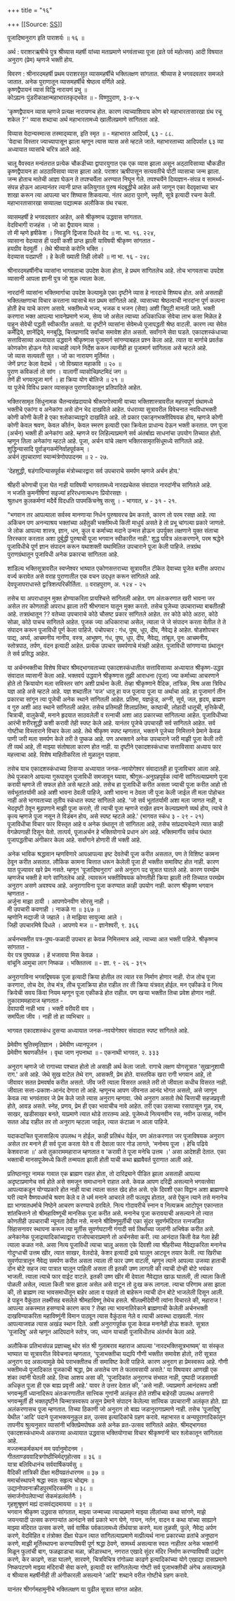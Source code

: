 +++
title = "१६"

+++
[[Source: [SS](https://satsangdhara.net/nbs/nbs-16.htm)]]

पूजादिष्वनुराग इति पाराशर्यः ॥ १६ ॥  
  
अर्थ : पराशरऋषीचे पुत्र श्रीव्यास महर्षी यांच्या मताप्रमाणे भगवंताच्या पूजा (व्रते पर्व महोत्सव) आदी विषयात अनुराग (प्रेम) म्हणजे भक्ती होय.  
  
विवरण : श्रीनारदमहर्षी प्रथम पराशरसुत व्यासमहर्षींचे भक्तिलक्षण सांगतात. श्रीव्यास हे भगवदवतार समजले जातात. अनेक पुराणातून व्यासमहर्षींचे श्रेष्ठत्व वर्णिले आहे.  
कृष्णद्वैपायनं व्यासं विद्धि नारायणं प्रभु ॥  
कोऽह्यनः पुंडरीकाक्षान्महाभारतकृद्भवेत ॥ - विष्णुपुराण, ३-४-५  
  
'कृष्णद्वैपायन व्यास म्हणजे प्रत्यक्ष नारायणच होत. कारण त्याच्याशिवाय कोण बरे महाभारतासारखा ग्रंथ रचू शकेल ?'' व्यास शब्दाचा अर्थ महाभारतामध्ये खालीलप्रमाणे सांगितला आहे.  
  
विव्यास वेदान्यस्मात्स तस्माद्‍व्यास, इति स्मृत ॥ - महाभारत आदिपर्व, ६३ - ८८.  
'वेदाचा विस्तार ज्याच्यापासून झाला म्हणून त्यास व्यास असे म्हटले जाते. महाभारताच्या आदिपर्वात ६३ व्या अध्यायात व्यासांचे चरित्र आले आहे.  
  
चालू वैवस्वत मन्वंतरात प्रत्येक चौकडीच्या द्वापारयुगात एक एक व्यास झाला असून अठ्‌ठाविसाव्या चौकडीत कृष्णद्वैपायन हा अठठाविसावा व्यास झाला आहे. पराशर ऋषीपासून सत्यवतीचे पोटी व्यासाचा जन्म झाला. जन्म होताच मातेची आज्ञा घेऊन ते तपश्चर्येला अरण्यात निघून गेले. तपश्चर्येने दिव्यज्ञान-संपन्न व सामर्थ्य-संपन्न होऊन आल्यानंतर त्यानी प्राप्त कलियुगात पुरुष मंदबुद्धीचे आहेत असे जाणून एका वेदवृक्षाच्या चार शाखा करून त्या आपल्या चार शिष्यास शिकवल्या. नंतर अठरा पुराणे, स्मृती, सूत्रे इत्यादी रचना केली. महाभारतासारखा सव्यालक्ष पद्यात्मक अलौकिक ग्रंथ रचला.  
  
व्यासमहर्षी हे भगवदवतार आहेत, असे श्रीकृष्णच उद्धवास सांगतात.  
वेदविभागी राजहंस । जो का द्वैपायन व्यास ।  
तो मी म्हणे हृषीकेश । निवडुनि द्विजास दिधले वेद ॥ ना. भा. १६. २२४,  
व्यासाना वेदव्यास ही पदवी कशी प्राप्त झाली याविषयी श्रीकृष्ण सांगतात -  
हयग्रीव वेदमूर्ती । तेथे श्रीव्यासे करोनि भक्ति ।  
वेदव्यास पदप्राप्ती । हे केली ख्याती तिही लोकी ॥ ना भा. १६ - २४८  
  
श्रीनारदमहर्षीनीच व्यासांना भागवताचा उपदेश केला होता, हे प्रथम सांगितलेच आहे. तोच भागवताचा उपदेश व्यासानी आपला ज्ञानी पुत्र जो शुक त्याला केला.  
  
नारदांनी व्यासांना भक्तिमार्गाचा उपदेश केल्यामुळे एका दृष्टीने व्यास हे नारदाचे शिष्यच होत. असे असताही भक्तिलक्षणाचा विचार करताना व्यासाचे मत प्रथम सांगितले आहे. व्यासाच्या श्रेष्ठत्वाची नारदांना पूर्ण कल्पना होती हेच याचे कारण असावे. भक्तीमध्ये भज्य, भजक व भजन (सेवा) अशी त्रिपुटी मानली जाते. भक्ती करणारा भक्त आपल्या भावनेप्रमाणे भज्य, सेव्य जो असेल त्याच्या अधिकाधिक सेवेचा लाभ कसा मिळेल हे पाहून सेवेची पद्धती स्वीकारीत असतो. या दृष्टीने व्यासांना सेवेमध्ये पूजापद्धती श्रेष्ठ वाटली. कारण त्या सेवेत कर्मेंद्रिये, ज्ञानेंद्रिये, मनबुद्धि, चित्तप्राणादि सर्वांचा समावेश होत असतो. सर्वांगाने सेवा घडते. एकादशस्कंधाच्या सत्ताविसाव्या अध्यायात उद्धवाने श्रीकृष्णास पूजामार्ग सांगण्याबहल प्रश्न केला आहे. त्यात या मार्गाचे प्रवर्तक कोणकोण होऊन गेले त्याचाही त्याने निर्देश करून त्यानीही हा पूजामार्ग सांगितला असे म्हटले आहे.  
जो व्यास सत्यवती सुत । जो का नारायण मूर्तिमंत ।  
जेणें प्रगट केला वेदार्थ । जो विख्यात महाकवि ॥ २० ॥  
पुराण कविकर्ता तो सांग । यालागीं व्यासोच्छिष्टमिदं जग ॥  
तेणें ही भगवत्पूजा मार्ग । हा क्रिया योग बोलिजे ॥ २१ ॥  
या पूजेचे विविध प्रकार व्यासकृत पुराणादिकातून प्रतिपादिले आहेत.  
  
भक्तिरसामृत सिंधुनामक चैतन्यसंप्रदायाचे श्रीरूपगोस्वामी याच्या भक्तिशास्त्रावरील महत्त्वपूर्ण ग्रंथामध्ये भक्तीचे एकांगा व अनेकांगा असे दोन भेद दाखविले आहेत. पंधराव्या सूत्रावरील विवेचनात नवविधाभक्ती कोणी कोणी केली हे एका श्लोकाच्याद्वारे दाखविले आहे. तो प्रकार एकाङ्‍गभक्तीविषयक होय, म्हणजे कोणी कोणी केवल श्रवण, केवल कीर्तन, केवल स्मरण इत्यादी एका क्रियेला प्राधान्य देऊन भक्ती करतात. पण पूजा (अर्चन) भक्ती ही अनेकांगा आहे. म्हणजे वर लिहिल्याप्रमाणे सर्व अंतर्बाह्य साधनांचा उपयोग तिच्यात होतो. म्हणून तिला अनेकांगा म्हटले आहे. पूजा, अर्चन यांचे लक्षण भक्तिरसामृतसिंधूमध्ये सांगितले आहे.  
शुद्धिन्यासादि पूर्वाङ्गकर्मनिर्वाहपूर्वकम् ।  
अर्चनं तूपचाराणां स्यान्मंत्रेणोपपादनम ॥ २ - २७.  
  
'देहशुद्धी, षडंगादिन्यासपूर्वक मंत्रोच्चारद्वारा सर्व उपचाराचे समर्पण म्हणजे अर्चन होय.'  
  
श्रीहरी कोणाची पूजा घेत नाही याविषयी भागवतामध्ये नारदप्रचेतस संवादात नारदांनीच सांगितले आहे.  
न भजति कुमनीषिणां सइज्यां हरिरधनात्मधनः प्रियोरसज्ञः ।  
श्रुतधन कुलकर्मणां मदैर्ये विदधति पापमकिंचनेषु सत्सु । - भागवत, ४ - ३१ - २१.  
  
"भगवान तर आपल्याला सर्वस्व मानणार्‍या निर्धन पुरुषावरच प्रेम करतो, कारण तो परम रसज्ञ आहे. त्या अकिंचन पण अनन्याश्रय भक्तांच्या अहैतुकी भक्तीमध्ये किती माधुर्य असते हे तो प्रभू चांगल्या प्रकारे जाणतो. जे लोक आपल्या शास्त्र, ज्ञान, धन, कुल व कर्माच्या मदाने उन्मत्त होऊन उपर्युक्त लक्षणाने युक्त संताचा तिरस्कार करतात अशा दुर्बुद्धी पुरुषाची पूजा भगवान स्वीकारीत नाही.' शुद्ध पवित्र अंतःकरणाने, परम श्रद्धेने पूजाविधीचे पूर्ण ज्ञान संपादन करून यथाशक्ती यथामिलित उपचाराने पूजा केली पाहिजे. तत्रग्रंथ पुराणग्रंथातून पूजाविधी अनेक प्रकारचा सांगितला आहे.  
  
शांडिल्य भक्तिसूत्रावरील स्वप्नेश्वर भाष्यात एकोणसत्तराच्या सूत्रावरील टीकेत देवाच्या पूजेत बत्तीस अपराध वर्ज्य करावेत असे वराह पुराणातील एक वचन उद्‍धृत करून सांगितले आहे.  
देवपूजापराधास्ते द्वात्रिशत्परिकीर्तिता. ॥ वराहपुराण, अ. १२४ - २५  
  
तसेच या अपराधातून मुक्त होण्याकरिता प्रायश्चित्ते सांगितली आहेत. पण अंतःकरणात खरी भावना जर असेल तर कोणताही अपराध झाला तरी श्रीभगवान यातून मुक्त करतो. तसेच पूजेच्या उपचाराच्या बाबतीतही आहे. तत्रग्रंथातून ?? वतेच्या उपचाराचे कोठे चौसष्ट प्रकार सांगितले आहेत. तर कोठे कोठे अठरा, कोठे सोळा, कोठे पाचच सांगितले आहेत. पूजक ज्या अधिकाराचा असेल, त्याला जे जे संपादन करता येतील ते ते संपादन करून पूजाविधी पूर्ण केला पाहिजे. पंचोपचार : गंध, पुष्प, धूप, दीप, नैवेद्य हे आहेत. षोडशोपचार पाद्य, अर्घ्य, आचमनीय नानीय, वस्त्र, आभूषण, गंध, पुष्प, धूप, दीप, नैवेद्य, तांबूल, पुनः आचमनीय, स्तोत्रपाठ, तर्पण, वंदन इत्यादी आहेत. प्रत्येक उपचार समर्पणाचे मंत्रही आहेत. पूजाविधी सांगणार्‍या ग्रंथातून ते सर्व प्रसिद्ध आहेत.  
  
या अर्चनभक्तीचा विशेष विचार श्रीमद्‌भागवताच्या एकादशस्कंधातील सत्ताविसाव्या अध्यायात श्रीकृष्ण-उद्धव संवादात व्यासानी केला आहे. भक्तवर्य उद्धवाने श्रीकृष्णास तुझी आराधना (पूजा) ज्या कर्माच्या आचरणाने होते तो क्रियायोग मला सविस्तर सांग अशी प्रार्थना केली. तेव्हा श्रीकृष्णाने वैदिक, तांत्रिक, मिश्र असा त्रिविध यज्ञ आहे असे म्हटले आहे. यज्ञ शब्दातील 'यज' धातू हा यज पूजाया पूजा या अर्थाचा आहे. हा पूजामार्ग तीन प्रकारचा सांगून त्या पूजेची अनेक स्थाने सांगितली आहेत. प्रतिमा, यज्ञकुंड, अग्नी, सूर्य, जल, हृदय, ब्राह्मण व गुरु अशी आठ स्थाने सांगितली आहेत. तसेच प्रतिमाही शिलाप्रतिमा, काष्ठाची, लोहादी धातूची, मृत्तिकेची, चित्राची, वालुकेची, मनाने हृदयात साठवलेली व रत्नाची अशा आठ प्रकारच्या सांगितल्या आहेत. पूजाविधीच्या आरंभी शरीरशुद्धी कशी करावी तेही स्पष्ट केले आहे. यानंतर पूजेचे उपचारही सर्व सांगितले आहेत. सर्व गोष्टीचा विस्ताराने विचार केला आहे. तेथे श्रीकृष्ण स्पष्ट म्हणतात, भक्ताने पूजेच्या निमित्ताने प्रेमाने केवळ पाणी जरी मला समर्पण केले तरी ते पुष्कळ आहे. पण अभक्ताने अनेक उपचाराने जरी माझी पूजा केली तरी ती व्यर्थ आहे, ती माझ्या संतोषाला कारण होत नाही. या दृष्टीने एकादशस्कंधाचा सत्ताविसावा अध्याय फार महत्त्वाचा आहे. विशेष माहितीकरिता तो मुळातून पाहावा.  
  
तसेच याच एकादशस्कंधाच्या तिसर्‍या अध्यायात जनक-नवयोगेश्वर संवादातही हा पूजाविचार आला आहे. तेथे पूजकाने आपल्या गुरूपासून पूजाविधी समजावून घ्यावा, श्रीगुरू-अनुग्रहपूर्वक त्यांनी सांगितल्याप्रमाणे पूजा करावी म्हणजे ती सफल होते असे म्हटले आहे. तसेच हा पूजाविधी करीत असता ज्याची पूजा करीत आहो तो सर्वभूतांतर्यामी आहे अशी भावना ठेवली पाहिजे, अशी भावना न ठेवता जी पूजा केली जाईल ती मला पोहोचत नाही असे भागवताच्या तृतीय स्कंधात स्पष्ट सांगितले आहे. 'जो सर्व भूतांतर्यामी अशा मला जाणत नाही, व भेददृष्टी ठेवून मूढपणाने माझी पूजा करतो, ती त्याची पूजा म्हणजे राखेत हवन केल्याप्रमाणे व्यर्थ होय, त्याचे ते कृत्य म्हणजे पूजा नसून ते विडंबन होय, असे स्पष्ट म्हटले आहे.' (भागवत स्कंध ३ - २९ - २१) पूजाविधीचा विचार फार विस्तृत आहे व अनेक ग्रंथातून तो सांगितला आहे, तसेच सांप्रदायभेदाने त्यात काही वेगळेपणाही दिसून येतो. तात्पर्य, पूजाअर्चन हे भक्तियोगाचे प्रधान अंग आहे. भक्तिमार्गीय सर्वच पंथात पूजापद्धतीचा अंगीकार केला आहे. सर्वांगाने होणारी ती भक्ती आहे.  
  
अनेक भाविक श्रद्धावान म्हणविणारे आपआपल्या इष्ट देवतेची पूजा करीत असतात, पण ते विशिष्ट कामना ठेवून करीत असतात. लौकिक कामना चित्तात धरून केलेली पूजा ही भक्तीत समाविष्ट होत नाही. कारण यात पूज्यावर खरे प्रेम नसते. म्हणून 'पूजादिष्वनुराग' असे अनुराग पद सूत्रात घातले आहे. कारण परमप्रेम म्हणजेच भक्ती हे मागे सांगितलेच आहे. त्यावरून भक्तीविषयक कोणतीही क्रिया झाली तरी तिच्यात परमप्रेम अनुराग असणे अवश्यच आहे. अनुरागाविना पूजा करण्यात काही उपयोग नाही. कारण श्रीकृष्ण भगवान म्हणतात -  
अर्जुना माझा ठायी । आपणपेनवीण सोरसु नाही ।  
मी उपचारी कवणाही । नाकळे गा ॥ ३६७ ॥  
म्हणोनि मद्याजी जे जहाले । ते माझिया सायुज्या आले ।  
जिही उपचारमिषे दिधले । आपणपे मज ॥ - ज्ञानेश्वरी, ९. ३६६  
  
अर्चनभक्तीत पत्र-पुष्प-फळादी उपचार हा केवळ निमित्तमात्र आहे, त्याच्या आत भक्ती पाहिजे. श्रीकृष्णच सांगतात -  
येर पत्र पुष्पफळ । हें भजावया मिस केवळ ।  
वांचूनि आमुचा लाग निष्कळ । भक्तितत्त्व ॥ - ज्ञा. ९ - २६ - ३९५  
  
अनुरागाविना भगवद्विषयक पूजा इत्यादी क्रिया होतील तर त्यात रस निर्माण होणार नाही. रोज तोच पूजा करणारा, तोच देव, तेच मंत्र, तीच पूजाक्रिया होत राहील तर ती क्रिया यंत्रवत् होईल. मन एकीकडे व नित्य क्रियेची सवय किंवा नियम म्हणून पूजा एकीकडे होत राहील. पण खर्‍या भक्तीत तिचा प्रवेश होणार नाही. तुकाराममहाराज म्हणतात -  
देवापायी नाही भाव । भक्ती वरीवरी वाव ।  
समर्पिला जीव । नाही तो हा व्यभिचार ॥  
  
भागवत एकादशस्कंध दुसर्‍या अध्यायात जनक-नवयोगेश्वर संवादात स्पष्ट सांगितले आहे.  
  
प्रेमेवीण श्रुतिस्मृतिज्ञान । प्रेमेवीण ध्यानपूजन ।  
प्रेमेवीण श्रवणकीर्तन । वृथा जाण नृपनाथा ॥ - एकनाथी भागवत, २. ३३३  
  
अनुराग म्हणजे जो रागाच्या पश्चात होतो तो असाही अर्थ केला जातो. रागाचे लक्षण योगसूत्रात 'सुखानुशायी राग.' असे आहे. जेथे सुख वाटेल तेथे राग, आसक्ती, प्रेम होते. वास्तविक खरा रागी भगवान आहे, तो जीवावर सतत प्रेमवर्षाव करीत असतो. जीव जरी त्याला विसरत असले तरी तो जीवाला कधीच विसरत नाही. जीवाला सत्ता-प्रकाश-आनंद देणारा तो आहे. म्हणूनच आपण जीवनात आनंद भोगत असतो, असे जाणून केवळ त्या भगवंतावर जे प्रेम केले जाते त्यास अनुराग म्हणावा. जेथे अनुराग असतो तेथे चित्ताची सहजप्रवृत्ती होते, आवड असते. स्नेह, प्रणय, प्रेम ही एका भावाचीच नावे आहेत. तरी एका उसाच्या रसापासून गूळ, राब, साखर, खडीसाखर बनते, याप्रमाणे त्यात थोडे तारतम्य आहे. पूजेमध्ये नित्यनवीन रस, नवीन उत्साह, नवीन सतत ओढ राहील तर तो अनुराग म्हटला जाईल, त्यात कंटाळा न आला पाहिजे.  
  
यदाकदाचित पूजासाहित्य उपलब्ध न होईल, काही प्रतिबंध येईल, पण अंतःकरणात जर पूजाविषयक अनुराग असेल तर मनाने ही सर्व पूजा करता येते व ती देवाला फार गोड लागते, 'मनोमय पूजा । हेचि पढिये केशवराजा ॥' असे तुकाराममहाराज म्हणतात व 'करावी ते पूजा मनेचि उत्तम ।' असा आदेशही देतात. एका भक्ताची मानसपूजेमध्ये किती तन्मयता झाली होती याची कथा ब्रह्मवैवर्त पुराणात आली आहे.  
  
प्रतिष्ठानपूर नामक गावात एक ब्राह्मण राहत होता, तो दारिद्र्याने पीडित झाला असताही आपल्या अदृष्टाप्रमाणेच सर्व होते असे समजून समाधानाने राहात असे. केवळ आपण दरिद्री असल्याने भगवत्सेवा आपल्याकडून योग्यप्रकारे होत नाही याचा त्याला सतत खेद होत असे. एके दिवशी एका विद्वान अशा ब्राह्मणाचे घरी त्याने वैष्णवधर्माचे श्रवण केले व ते धर्म मनाने आचरले तरी फलद्रूप होतात, असे ऐकून त्याने तसे मनानेच ह्या भागवतधर्माचे निष्ठेने आचरण करण्याचे ठरविले. नित्य गोदावरीचे स्नान व नित्यक्रम आटोपून एकान्तात शांतचित्ताने तो श्रीमहाविष्णूची मानसिक पूजा करीत असे. मनानेच पूजा करावयाची असल्याने तो त्यात कोणतीही उपचाराची न्यूनता ठेवीत नसे. मनाने श्रीविष्णूमूर्तीची एका सुंदर सुवर्णमंदिरात रत्नजडित सिंहासनावर स्थापना करून त्या मूर्तीस सुवर्णघटानी गंगादी सर्व तिर्थांच्या जलांनी अभिषेक करीत असे. अनेकानेक पूजाद्रव्यादिकांच्याद्वारा राजोपचाराप्रमाणे तो अर्चनसेवा करी. त्या आनंदात किती वेळ गेला हेही त्याला कळत नसे. असा नित्य पूजाविधी त्याचा चालू असता एके दिवशी त्या श्रीहरीच्या नैवेद्याकरिता मनानेच गोदुग्धाची उत्तम खीर, त्यात साखर, वेलदोडे, केशर इत्यादी द्रव्ये घालून आटवून तयार केली. त्या खिरीचा सुवर्णपात्रातून नैवेद्य समर्पण करीत असता त्याला ती फार उष्ण वाटली, म्हणून त्याने आपल्या उजव्या हाताची दोन बोटे सहज त्या पात्रात घालून पाहिली असता ती इतकी उष्ण लागली की त्याची दोन्ही बोटे भयंकर भाजली. त्याला त्याचे फार वाईट वाटले. इतकी उष्ण खीर मी देवाला नैवेद्यात खाऊ घातली, ती त्याला किती पोळली असेल, त्याला किती त्रास झाला असेल असे वाटून तो दुःख करू लागला. त्याचा परिणाम असा झाला की, तो ब्राह्मण त्या भावसमाधीतून बाहेर आला व पाहतो तो बाहेरून त्याची दोन बोटे भाजलेली दिसून आली. हे पाहून वैकुंठात लक्ष्मीसह बसलेले श्रीमहाविष्णू तेथेच हसले. श्रीलक्ष्मीदेवीनी त्यांना विचारले की, महाराज ! आपल्या अकस्मात हसण्याचे कारण काय ? तेव्हा त्या भावनातिरेकाने ब्राह्मणाची केलेली अर्चनभक्ती दाखविण्याकरिता महाविष्णूंनी विमान पाठवून त्यास वैकुंठास नेले व त्याची अवस्था दाखवली. नंतर आपल्याजवळ त्यास अखंड स्थान दिले. अशी अनुरागपूर्वक पूजा केवळ मनानेही होऊ शकते. सूत्रात 'पूजादिषु' असे म्हणून आदिपदाने स्तोत्र, जप, ध्यान याचाही पूजाविधीतच अंतर्भाव केला आहे.  
  
अलौकिक प्रतिभासंपन्न प्रज्ञाचक्षु थोर संत श्री गुलाबराव महाराज आपल्या 'नारदभक्तिसूत्रभाष्यम्' या संस्कृत भाष्यात या सूत्रावरील विवेचनात म्हणतात, 'पूजाभक्तीचा यद्यपि गौणी भक्तीत समावेश होतो, तरी सूत्रात अनुराग पद असल्यामुळे येथे पराभक्तीतच ती समाविष्ट केली पाहिजे. कारण अनुराग हा प्रेमस्वरूप आहे. गौणी भक्तीमध्ये पूजादिकात पूजकाची श्रद्धा, प्रेम असतेच पण ते फलावसायी असते.' या विषयावर आणखी एक शंका त्यांनी घेतली आहे. तिचा आशय असा की, 'पूजादिकांत अनुरागच संभवत नाही, पुष्पादी जडसामग्री अधिकृत पूजा ही एक बाह्य प्रवृत्ती आहे.' यावर ते उत्तर देतात की, 'असे नाही. ज्याप्रमाणे आनंदरूप अशी भगवन्मूर्ती ध्यानादिरूप अंतःकरणातील सात्त्विक गुणांनी अलंकृत होते तशीच बाहेरही उपलब्ध असणारी भगवन्मूर्ती ही भक्तदृष्टीने चिन्मात्रस्वरूप असून प्रेमाने संपादन केलेल्या सात्त्विक उपचारानी अलंकृत होते. ह्या अलंकरणासच पूजा म्हणतात. तिच्या ठिकाणी जो अनुराग तो बाह्य जडानुरागाप्रमाणे नाही. तसेच 'पूजादिषु' येथील 'आदि' पदाने पूजाभक्त्यनुकूल व्रत, उत्सव इत्यादिकांचे ग्रहण करावे. महाभारत व अन्यपुराणादिकांतून तापनीय श्रुत्यनुसार व्यासांनी भक्तिप्रेमपोषक असे अनेक व्रत-उत्सव सांगितले आहेत. श्रीमद्‌भागवत एकादशस्कंधामध्ये अकराव्या अध्यायात उद्धवास भक्तियोगाचा विचार श्रीकृष्णांनी चार श्लोकातून सांगितला आहे.  
मज्जन्मकर्मकथनं मम पर्वानुमोदनम ।  
गीतताण्डववादित्रगोष्ठीभिर्मद्‍गृहोत्सव ॥ ३६ ॥  
यात्रा बलिविधानंच सर्ववार्षिकपर्वसु ॥  
वैदिकी तांत्रिकी दीक्षा मदीयव्रतंधारणम ॥ ३७ ॥  
ममार्चास्थापने श्रद्धा स्वतः सहृत्य चोद्यमः ॥  
उद्यानोपवनाक्रीडपुरमंदिरकर्मणि ॥ ३८ ॥  
संमार्जनोपलेपाभ्यां सेकमंडलंवर्तनैः ।  
गृहशुश्रूषणं मह्यं दासवंद्यदमायया ॥ ३९ ॥  
भगवान श्रीकृष्ण उद्धवास सांगतात, माझ्या जन्माच्या त्याचप्रमाणे माझ्या लीलांच्या कथा सांगणे, माझे जयन्त्यादी उत्सव करणार्‍यांत आनंदाने सर्व प्रकारे भाग घेणे, गायन, नर्तन, वादन व कथा यांच्या साह्याने माझ्या मंदिरात उत्सव करणे, सर्व वार्षिक पर्वकालामध्ये तीर्थयात्रा करणे, मला तुळसी, फुले, नैवेद्य अर्पण करणे, वेदविहित व तंत्रोक्त दीक्षा घेऊन त्यात सांगितल्याप्रमाणे मत्प्रीत्यर्थ नाना प्रकारच्या व्रतांचे अनुष्ठान करणे, माझी मूर्तिस्थापना करण्याविषयी पूर्ण श्रद्धा ठेवणे, सामर्थ्य असल्यास स्वतः नाहीतर अनेक भक्तांनी मिळून फुलांची बाग, फळझाडाचा मळा, क्रीडास्थान, नगरात एखादे सुंदर मंदिर निर्माण करण्याविषयी उद्योग करणे, केर काढणे, सडा घालणे, सारवणे, चित्रविचित्र रांगोळ्या काढणे इत्यादिकांच्या योगे एखाद्या दासाप्रमाणे निष्कपटपणे माझ्या मंदिराची सेवा करणे, इत्यादी वर सांगितलेल्या गोष्टी सर्व पूजाभक्तीची अंगेच असल्यामुळे व श्रीव्यास महर्षीनीही ती अंगीकारली असल्याने 'आदि' शब्दाने वरील गोष्टीचे ग्रहण करावे.  
  
यानंतर श्रीगर्गमहामुनीचे भक्तिलक्षण या पुढील सूत्रात सांगत आहेत.  
